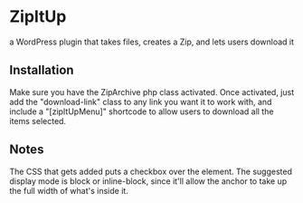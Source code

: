 # ZipItUp
a WordPress plugin that takes files, creates a Zip, and lets users download it

## Installation
Make sure you have the ZipArchive php class activated.
Once activated, just add the "download-link" class to any link you want it to work with, and include a "[zipItUpMenu]" shortcode to allow users to download all the items selected.

## Notes
The CSS that gets added puts a checkbox over the element. The suggested display mode is block or inline-block, since it'll allow the anchor to take up the full width of what's inside it.